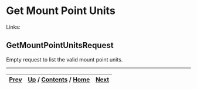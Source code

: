 
# Get Mount Point Units

Links:

## GetMountPointUnitsRequest

Empty request to list the valid mount point units.

* * *

[Prev](ch01s05s12s03.md) | [Up](ch01s05.md) / [Contents](index.md) / [Home](../../index.htm)|  [Next](ch01s05s13s02.md)  
---|---|---

